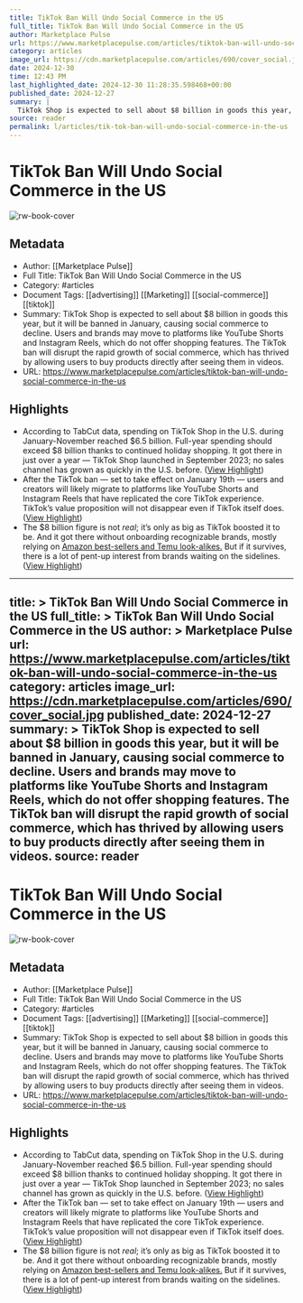 ```yaml
---
title: TikTok Ban Will Undo Social Commerce in the US
full_title: TikTok Ban Will Undo Social Commerce in the US
author: Marketplace Pulse
url: https://www.marketplacepulse.com/articles/tiktok-ban-will-undo-social-commerce-in-the-us
category: articles
image_url: https://cdn.marketplacepulse.com/articles/690/cover_social.jpg
date: 2024-12-30
time: 12:43 PM
last_highlighted_date: 2024-12-30 11:28:35.598468+00:00
published_date: 2024-12-27
summary: |
  TikTok Shop is expected to sell about $8 billion in goods this year, but it will be banned in January, causing social commerce to decline. Users and brands may move to platforms like YouTube Shorts and Instagram Reels, which do not offer shopping features. The TikTok ban will disrupt the rapid growth of social commerce, which has thrived by allowing users to buy products directly after seeing them in videos.
source: reader
permalink: l/articles/tik-tok-ban-will-undo-social-commerce-in-the-us
---
```

# TikTok Ban Will Undo Social Commerce in the US

![rw-book-cover](https://cdn.marketplacepulse.com/articles/690/cover_social.jpg)

## Metadata
- Author: [[Marketplace Pulse]]
- Full Title: TikTok Ban Will Undo Social Commerce in the US
- Category: #articles
- Document Tags: [[advertising]] [[Marketing]] [[social-commerce]] [[tiktok]] 
- Summary: TikTok Shop is expected to sell about $8 billion in goods this year, but it will be banned in January, causing social commerce to decline. Users and brands may move to platforms like YouTube Shorts and Instagram Reels, which do not offer shopping features. The TikTok ban will disrupt the rapid growth of social commerce, which has thrived by allowing users to buy products directly after seeing them in videos.
- URL: https://www.marketplacepulse.com/articles/tiktok-ban-will-undo-social-commerce-in-the-us

## Highlights
- According to TabCut data, spending on TikTok Shop in the U.S. during January-November reached $6.5 billion. Full-year spending should exceed $8 billion thanks to continued holiday shopping. It got there in just over a year — TikTok Shop launched in September 2023; no sales channel has grown as quickly in the U.S. before. ([View Highlight](https://read.readwise.io/read/01jgbn3ss26dxf31es8e5brd77))
- After the TikTok ban — set to take effect on January 19th — users and creators will likely migrate to platforms like YouTube Shorts and Instagram Reels that have replicated the core TikTok experience. TikTok’s value proposition will not disappear even if TikTok itself does. ([View Highlight](https://read.readwise.io/read/01jgbn4280hqq2r074n541sg8v))
- The $8 billion figure is not *real*; it’s only as big as TikTok boosted it to be. And it got there without onboarding recognizable brands, mostly relying on [Amazon best-sellers and Temu look-alikes.](https://www.marketplacepulse.com/articles/tiktok-shops-first-year-in-the-us) But if it survives, there is a lot of pent-up interest from brands waiting on the sidelines. ([View Highlight](https://read.readwise.io/read/01jgbn6bqy806zekqfq6jy7qbv))


---
title: >
  TikTok Ban Will Undo Social Commerce in the US
full_title: >
  TikTok Ban Will Undo Social Commerce in the US
author: >
  Marketplace Pulse
url: https://www.marketplacepulse.com/articles/tiktok-ban-will-undo-social-commerce-in-the-us
category: articles
image_url: https://cdn.marketplacepulse.com/articles/690/cover_social.jpg
published_date: 2024-12-27
summary: >
  TikTok Shop is expected to sell about $8 billion in goods this year, but it will be banned in January, causing social commerce to decline. Users and brands may move to platforms like YouTube Shorts and Instagram Reels, which do not offer shopping features. The TikTok ban will disrupt the rapid growth of social commerce, which has thrived by allowing users to buy products directly after seeing them in videos.
source: reader
---
# TikTok Ban Will Undo Social Commerce in the US

![rw-book-cover](https://cdn.marketplacepulse.com/articles/690/cover_social.jpg)

## Metadata
- Author: [[Marketplace Pulse]]
- Full Title: TikTok Ban Will Undo Social Commerce in the US
- Category: #articles
- Document Tags: [[advertising]] [[Marketing]] [[social-commerce]] [[tiktok]] 
- Summary: TikTok Shop is expected to sell about $8 billion in goods this year, but it will be banned in January, causing social commerce to decline. Users and brands may move to platforms like YouTube Shorts and Instagram Reels, which do not offer shopping features. The TikTok ban will disrupt the rapid growth of social commerce, which has thrived by allowing users to buy products directly after seeing them in videos.
- URL: https://www.marketplacepulse.com/articles/tiktok-ban-will-undo-social-commerce-in-the-us

## Highlights
- According to TabCut data, spending on TikTok Shop in the U.S. during January-November reached $6.5 billion. Full-year spending should exceed $8 billion thanks to continued holiday shopping. It got there in just over a year — TikTok Shop launched in September 2023; no sales channel has grown as quickly in the U.S. before. ([View Highlight](https://read.readwise.io/read/01jgbn3ss26dxf31es8e5brd77))
- After the TikTok ban — set to take effect on January 19th — users and creators will likely migrate to platforms like YouTube Shorts and Instagram Reels that have replicated the core TikTok experience. TikTok’s value proposition will not disappear even if TikTok itself does. ([View Highlight](https://read.readwise.io/read/01jgbn4280hqq2r074n541sg8v))
- The $8 billion figure is not *real*; it’s only as big as TikTok boosted it to be. And it got there without onboarding recognizable brands, mostly relying on [Amazon best-sellers and Temu look-alikes.](https://www.marketplacepulse.com/articles/tiktok-shops-first-year-in-the-us) But if it survives, there is a lot of pent-up interest from brands waiting on the sidelines. ([View Highlight](https://read.readwise.io/read/01jgbn6bqy806zekqfq6jy7qbv))


